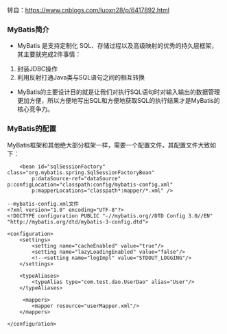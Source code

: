 转自：https://www.cnblogs.com/luoxn28/p/6417892.html
### MyBatis简介
- MyBatis 是支持定制化 SQL、存储过程以及高级映射的优秀的持久层框架，其主要就完成2件事情：
1. 封装JDBC操作
2. 利用反射打通Java类与SQL语句之间的相互转换
- MyBatis的主要设计目的就是让我们对执行SQL语句时对输入输出的数据管理更加方便，所以方便地写出SQL和方便地获取SQL的执行结果才是MyBatis的核心竞争力。

### MyBatis的配置
MyBatis框架和其他绝大部分框架一样，需要一个配置文件，其配置文件大致如下：
```language
	<bean id="sqlSessionFactory" class="org.mybatis.spring.SqlSessionFactoryBean"
		p:dataSource-ref="dataSource" p:configLocation="classpath:config/mybatis-config.xml"
		p:mapperLocations="classpath*:mapper/*.xml" />
```

```language
--mybatis-config.xml文件
<?xml version="1.0" encoding="UTF-8"?>
<!DOCTYPE configuration PUBLIC "-//mybatis.org//DTD Config 3.0//EN" "http://mybatis.org/dtd/mybatis-3-config.dtd">

<configuration>
    <settings>
        <setting name="cacheEnabled" value="true"/>
        <setting name="lazyLoadingEnabled" value="false"/>
        <!--<setting name="logImpl" value="STDOUT_LOGGING"/>
    </settings>

    <typeAliases>
        <typeAlias type="com.test.dao.UserDao" alias="User"/>
    </typeAliases>

     <mappers>
        <mapper resource="userMapper.xml"/>
    </mappers>

</configuration>
```
